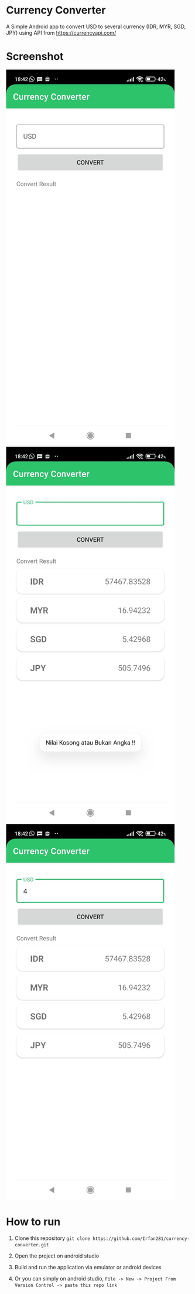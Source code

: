 # Currency Converter
A Simple Android app to convert USD to several currency (IDR, MYR, SGD, JPY) using API from https://currencyapi.com/


# Screenshot
![<img src="/screeshot/1.jpeg" width="300"/>](/screenshot/1.jpeg)
![<img src="/screeshot/2.jpeg" width="300"/>](/screenshot/2.jpeg)
![<img src="/screeshot/3.jpeg" width="300"/>](/screenshot/3.jpeg)

# How to run
1. Clone this repository
`git clone https://github.com/Irfan281/currency-converter.git`

2. Open the project on android studio
3. Build and run the application via emulator or android devices
4. Or you can simply on android studio, `File -> New -> Project From Version Control -> paste this repo link`
